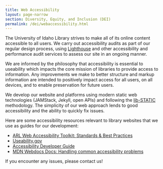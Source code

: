 ```yaml
---
title: Web Accessibility
layout: page-narrow
section: Diversity, Equity, and Inclusion (DEI)
permalink: /dei/webaccessibility.html
---
```


The University of Idaho Library strives to make all of its online content accessible to all users. 
We carry out accessibility audits as part of our regular design process, using [Lighthouse](https://web.dev/measure) and other accessibility and performance audit services to assess our site in an ongoing manner. 

We are informed by the philosophy that accessibility is essential to useability which impacts the core mission of libraries to provide access to information. 
Any improvements we make to better structure and markup information are intended to positively impact access for all users, on all devices, and to enable preservation for future users. 

We develop our website and platforms using modern static web technologies (JAMStack, Jekyll, open APIs) and following the [lib-STATIC](https://lib-static.github.io/)  methodology. 
The simplicity of our web approach lends to good accessibility and the ability to quickly fix issues. 

Here are some accessibility resources relevant to library websites that we use as guides for our development:

- [ARL Web Accessibility Toolkit: Standards & Best Practices](https://accessibility.arl.org/standards-best-practices/)
- [Useability.gov](https://www.usability.gov/what-and-why/accessibility.html)
- [Accessibility Developer Guide](https://www.accessibility-developer-guide.com/)
- [MDN Webdocs Docs: Handling common accessibility problems](https://developer.mozilla.org/en-US/docs/Learn/Tools_and_testing/Cross_browser_testing/Accessibility)

If you encounter any issues, please contact us!
